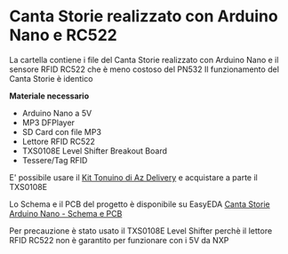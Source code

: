 # Canta Storie realizzato con Arduino Nano e RC522
La cartella contiene i file del Canta Storie realizzato con Arduino Nano e il sensore RFID RC522 che è meno costoso del PN532
Il funzionamento del Canta Storie è identico


**Materiale necessario**
- Arduino Nano a 5V
- MP3 DFPlayer
- SD Card con file MP3
- Lettore RFID RC522
- TXS0108E Level Shifter Breakout Board
- Tessere/Tag RFID

E' possibile usare il [Kit Tonuino di Az Delivery](https://www.az-delivery.de/it/products/tonuino-set) e acquistare a parte il TXS0108E

Lo Schema e il PCB del progetto è disponibile su EasyEDA [Canta Storie Arduino Nano - Schema e PCB](https://oshwlab.com/giorgio.boiero/tonuino-extended_copy)

Per precauzione è stato usato il TXS0108E Level Shifter perchè il lettore RFID RC522 non è garantito per funzionare con i 5V da NXP







